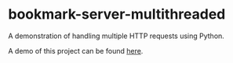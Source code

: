 # bookmark-server-multithreaded
A demonstration of handling multiple HTTP requests using Python.

A demo of this project can be found [here](https://bookmark-server-sd.herokuapp.com/).
